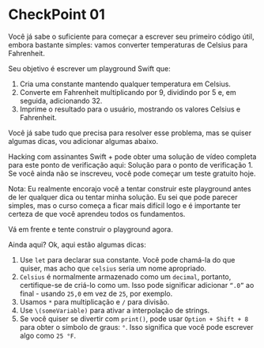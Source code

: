 # CheckPoint 01

Você já sabe o suficiente para começar a escrever seu primeiro código útil, embora bastante simples: vamos converter temperaturas de Celsius para Fahrenheit.

Seu objetivo é escrever um playground Swift que:

1. Cria uma constante mantendo qualquer temperatura em Celsius.
2. Converte em Fahrenheit multiplicando por 9, dividindo por 5 e, em seguida, adicionando 32.
3. Imprime o resultado para o usuário, mostrando os valores Celsius e Fahrenheit.

Você já sabe tudo que precisa para resolver esse problema, mas se quiser algumas dicas, vou adicionar algumas abaixo.

Hacking com assinantes Swift + pode obter uma solução de vídeo completa para este ponto de verificação aqui: Solução para o ponto de verificação 1. Se você ainda não se inscreveu, você pode começar um teste gratuito hoje.

Nota: Eu realmente encorajo você a tentar construir este playground antes de ler qualquer dica ou tentar minha solução. Eu sei que pode parecer simples, mas o curso começa a ficar mais difícil logo e é importante ter certeza de que você aprendeu todos os fundamentos.

Vá em frente e tente construir o playground agora.

Ainda aqui? Ok, aqui estão algumas dicas:

1. Use `let` para declarar sua constante. Você pode chamá-la do que quiser, mas acho que `celsius` seria um nome apropriado.
2. `Celsius` é normalmente armazenado como um `decimal`, portanto, certifique-se de criá-lo como um. Isso pode significar adicionar `“.0”` ao final - usando `25,0` em vez de `25`, por exemplo. 
3. Usamos `*` para multiplicação e `/` para divisão.
4. Use `\(someVariable)` para ativar a interpolação de strings.
5. Se você quiser se divertir com `print()`, pode usar `Option + Shift + 8` para obter o símbolo de graus: `°`. Isso significa que você pode escrever algo como `25 °F`.
